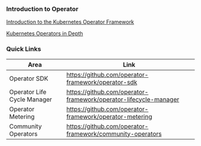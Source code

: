 ### Introduction to Operator
[Introduction to the Kubernetes Operator Framework](https://developers.redhat.com/blog/2018/12/18/introduction-to-the-kubernetes-operator-framework/)

[Kubernetes Operators in Depth](https://developers.redhat.com/blog/2018/12/18/kubernetes-operators-in-depth/)


### Quick Links
|Area|Link|
|----|----|
|Operator SDK|https://github.com/operator-framework/operator-sdk|
|Operator Life Cycle Manager|https://github.com/operator-framework/operator-lifecycle-manager|
|Operator Metering|https://github.com/operator-framework/operator-metering|
|Community Operators|https://github.com/operator-framework/community-operators|

